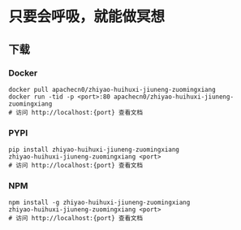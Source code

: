 # 只要会呼吸，就能做冥想

## 下载

### Docker

```
docker pull apachecn0/zhiyao-huihuxi-jiuneng-zuomingxiang
docker run -tid -p <port>:80 apachecn0/zhiyao-huihuxi-jiuneng-zuomingxiang
# 访问 http://localhost:{port} 查看文档
```

### PYPI

```
pip install zhiyao-huihuxi-jiuneng-zuomingxiang
zhiyao-huihuxi-jiuneng-zuomingxiang <port>
# 访问 http://localhost:{port} 查看文档
```

### NPM

```
npm install -g zhiyao-huihuxi-jiuneng-zuomingxiang
zhiyao-huihuxi-jiuneng-zuomingxiang <port>
# 访问 http://localhost:{port} 查看文档
```